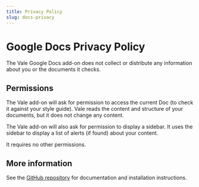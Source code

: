```yaml
---
title: Privacy Policy
slug: docs-privacy
---
```


# Google Docs Privacy Policy

The Vale Google Docs add-on does not collect or distribute any information about
you or the documents it checks.

## Permissions

The Vale add-on will ask for permission to access the current Doc (to check it
against your style guide). Vale reads the content and structure of your
documents, but it does not change any content.

The Vale add-on will also ask for permission to display a sidebar. It uses the
sidebar to display a list of alerts (if found) about your content.

It requires no other permissions.

## More information

See the [GitHub repository](https://github.com/errata-ai/vale-server) for
documentation and installation instructions.
